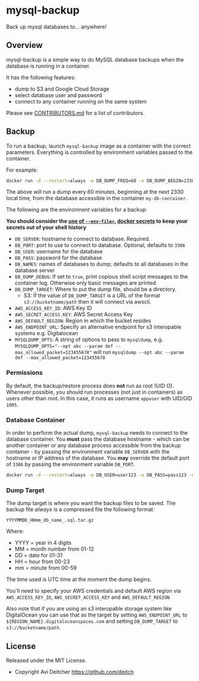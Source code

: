 # mysql-backup
Back up mysql databases to... anywhere!

## Overview
mysql-backup is a simple way to do MySQL database backups when the database is running in a container.

It has the following features:

* dump to S3 and Google Cloud Storage
* select database user and password
* connect to any container running on the same system

Please see [CONTRIBUTORS.md](./CONTRIBUTORS.md) for a list of contributors.

## Backup
To run a backup, launch `mysql-backup` image as a container with the correct parameters. Everything is controlled by environment variables passed to the container.

For example:

````bash
docker run -d --restart=always -e DB_DUMP_FREQ=60 -e DB_DUMP_BEGIN=2330 -e DB_DUMP_TARGET=/db -e DB_SERVER=my-db-container -v /local/file/path:/db databack/mysql-backup
````

The above will run a dump every 60 minutes, beginning at the next 2330 local time, from the database accessible in the container `my-db-container`.

The following are the environment variables for a backup:

__You should consider the [use of `--env-file=`](https://docs.docker.com/engine/reference/commandline/run/#set-environment-variables-e-env-env-file), [docker secrets](https://docs.docker.com/engine/swarm/secrets/) to keep your secrets out of your shell history__

* `DB_SERVER`: hostname to connect to database. Required.
* `DB_PORT`: port to use to connect to database. Optional, defaults to `3306`
* `DB_USER`: username for the database
* `DB_PASS`: password for the database
* `DB_NAMES`: names of databases to dump; defaults to all databases in the database server
* `DB_DUMP_DEBUG`: If set to `true`, print copious shell script messages to the container log. Otherwise only basic messages are printed.
* `DB_DUMP_TARGET`: Where to put the dump file, should be a directory.
    * S3: If the value of `DB_DUMP_TARGET` is a URL of the format `s3://bucketname/path` then it will connect via awscli.
* `AWS_ACCESS_KEY_ID`: AWS Key ID
* `AWS_SECRET_ACCESS_KEY`: AWS Secret Access Key
* `AWS_DEFAULT_REGION`: Region in which the bucket resides
* `AWS_ENDPOINT_URL`: Specify an alternative endpoint for s3 interopable systems e.g. Digitalocean 
* `MYSQLDUMP_OPTS`: A string of options to pass to `mysqldump`, e.g. `MYSQLDUMP_OPTS="--opt abc --param def --max_allowed_packet=123455678"` will run `mysqldump --opt abc --param def --max_allowed_packet=123455678`


### Permissions
By default, the backup/restore process does **not** run as root (UID O). Whenever possible, you should run processes (not just in containers) as users other than root. In this case, it runs as username `appuser` with UID/GID `1005`.

### Database Container
In order to perform the actual dump, `mysql-backup` needs to connect to the database container. You **must** pass the database hostname - which can be another container or any database process accessible from the backup container - by passing the environment variable `DB_SERVER` with the hostname or IP address of the database. You **may** override the default port of `3306` by passing the environment variable `DB_PORT`.

````bash
docker run -d --restart=always -e DB_USER=user123 -e DB_PASS=pass123 -e DB_DUMP_TARGET=s3://my-bucket -e DB_SERVER=my-db-container
````

### Dump Target
The dump target is where you want the backup files to be saved. The backup file *always* is a compressed file the following format:

`YYYYMMDD_HHmm_db_name_.sql.tar.gz`

Where:

* YYYY = year in 4 digits
* MM = month number from 01-12
* DD = date for 01-31
* HH = hour from 00-23
* mm = minute from 00-59

The time used is UTC time at the moment the dump begins.

You'll need to specify your AWS credentials and default AWS region via `AWS_ACCESS_KEY_ID`, `AWS_SECRET_ACCESS_KEY` and `AWS_DEFAULT_REGION`

Also note that if you are using an s3 interopable storage system like DigitalOcean you can use that as the target by setting `AWS_ENDPOINT_URL` to `${REGION_NAME}.digitaloceanspaces.com` and setting `DB_DUMP_TARGET` to `s3://bucketname/path`.   


## License
Released under the MIT License.
- Copyright Avi Deitcher https://github.com/deitch



